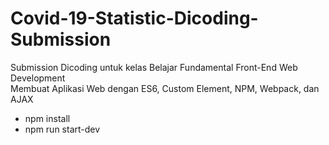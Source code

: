 # Covid-19-Statistic-Dicoding-Submission
Submission Dicoding untuk kelas Belajar Fundamental Front-End Web Development<br>
Membuat Aplikasi Web dengan ES6, Custom Element, NPM, Webpack, dan AJAX

- npm install
- npm run start-dev

